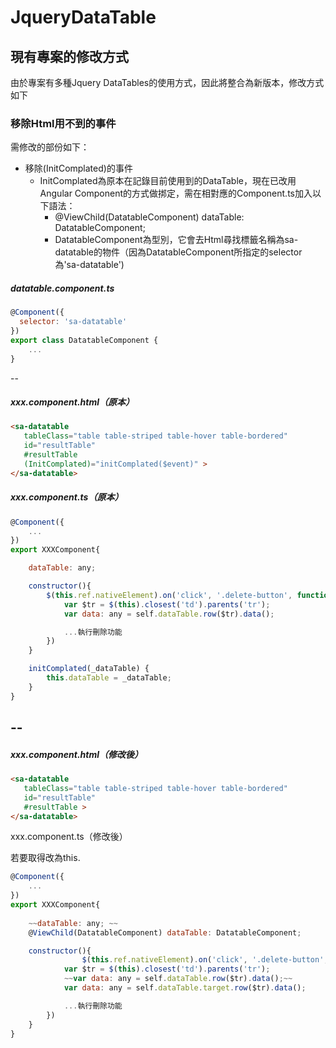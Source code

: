 # JqueryDataTable

## 現有專案的修改方式

由於專案有多種Jquery DataTables的使用方式，因此將整合為新版本，修改方式如下

### 移除Html用不到的事件

需修改的部份如下：
- 移除(InitComplated)的事件
    - InitComplated為原本在記錄目前使用到的DataTable，現在已改用Angular Component的方式做挷定，需在相對應的Component.ts加入以下語法：
	 	-  @ViewChild(DatatableComponent) dataTable: DatatableComponent;
		 -  DatatableComponent為型別，它會去Html尋找標籤名稱為sa-datatable的物件（因為DatatableComponent所指定的selector為'sa-datatable')

##### datatable.component.ts

``` js
@Component({
  selector: 'sa-datatable'
})
export class DatatableComponent {
	...
}
```

--

##### xxx.component.html（原本）

``` html
<sa-datatable 
   tableClass="table table-striped table-hover table-bordered"
   id="resultTable" 
   #resultTable 
   (InitComplated)="initComplated($event)" >
</sa-datatable>
```
##### xxx.component.ts（原本）

``` js
@Component({
	...
})
export XXXComponent{

	dataTable: any;

	constructor(){
		$(this.ref.nativeElement).on('click', '.delete-button', function () {
			var $tr = $(this).closest('td').parents('tr');
			var data: any = self.dataTable.row($tr).data();

			...執行刪除功能
		})
	}

	initComplated(_dataTable) {
        this.dataTable = _dataTable;
    }
}
```

--
--

##### xxx.component.html（修改後）

``` html
<sa-datatable
   tableClass="table table-striped table-hover table-bordered"
   id="resultTable" 
   #resultTable >
</sa-datatable>
```

xxx.component.ts（修改後）

若要取得改為this.

``` js
@Component({
	...
})
export XXXComponent{
	
	~~dataTable: any; ~~
	@ViewChild(DatatableComponent) dataTable: DatatableComponent;

	constructor(){
		        $(this.ref.nativeElement).on('click', '.delete-button', function () {
            var $tr = $(this).closest('td').parents('tr');
			~~var data: any = self.dataTable.row($tr).data();~~
            var data: any = self.dataTable.target.row($tr).data();

            ...執行刪除功能
        })
	}
}
```

